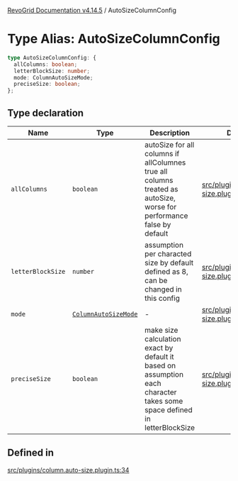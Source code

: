 [RevoGrid Documentation v4.14.5](README.md) / AutoSizeColumnConfig

# Type Alias: AutoSizeColumnConfig

```ts
type AutoSizeColumnConfig: {
  allColumns: boolean;
  letterBlockSize: number;
  mode: ColumnAutoSizeMode;
  preciseSize: boolean;
};
```

## Type declaration

| Name | Type | Description | Defined in |
| ------ | ------ | ------ | ------ |
| `allColumns` | `boolean` | autoSize for all columns if allColumnes true all columns treated as autoSize, worse for performance false by default | [src/plugins/column.auto-size.plugin.ts:42](https://github.com/revolist/revogrid/blob/395fb64310e6654557393205ff295dbb2f4142c5/src/plugins/column.auto-size.plugin.ts#L42) |
| `letterBlockSize` | `number` | assumption per characted size by default defined as 8, can be changed in this config | [src/plugins/column.auto-size.plugin.ts:47](https://github.com/revolist/revogrid/blob/395fb64310e6654557393205ff295dbb2f4142c5/src/plugins/column.auto-size.plugin.ts#L47) |
| `mode` | [`ColumnAutoSizeMode`](Enumeration.ColumnAutoSizeMode.md) | - | [src/plugins/column.auto-size.plugin.ts:36](https://github.com/revolist/revogrid/blob/395fb64310e6654557393205ff295dbb2f4142c5/src/plugins/column.auto-size.plugin.ts#L36) |
| `preciseSize` | `boolean` | make size calculation exact by default it based on assumption each character takes some space defined in letterBlockSize | [src/plugins/column.auto-size.plugin.ts:50](https://github.com/revolist/revogrid/blob/395fb64310e6654557393205ff295dbb2f4142c5/src/plugins/column.auto-size.plugin.ts#L50) |

## Defined in

[src/plugins/column.auto-size.plugin.ts:34](https://github.com/revolist/revogrid/blob/395fb64310e6654557393205ff295dbb2f4142c5/src/plugins/column.auto-size.plugin.ts#L34)
